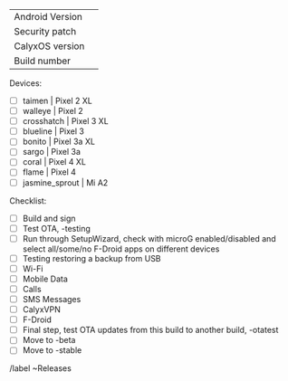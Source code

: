 |  |  |
| ------ | ------ |
| Android Version | |
| Security patch | |
| CalyxOS version | | 
| Build number | | 

Devices:
* [ ] taimen | Pixel 2 XL
* [ ] walleye | Pixel 2
* [ ] crosshatch | Pixel 3 XL
* [ ] blueline | Pixel 3
* [ ] bonito | Pixel 3a XL
* [ ] sargo | Pixel 3a
* [ ] coral | Pixel 4 XL
* [ ] flame | Pixel 4
* [ ] jasmine_sprout | Mi A2

Checklist:
* [ ] Build and sign
* [ ] Test OTA, -testing
* [ ] Run through SetupWizard, check with microG enabled/disabled and select all/some/no F-Droid apps on different devices
* [ ] Testing restoring a backup from USB
* [ ] Wi-Fi
* [ ] Mobile Data
* [ ] Calls
* [ ] SMS Messages
* [ ] CalyxVPN
* [ ] F-Droid
* [ ] Final step, test OTA updates from this build to another build, -otatest
* [ ] Move to -beta
* [ ] Move to -stable

/label ~Releases
